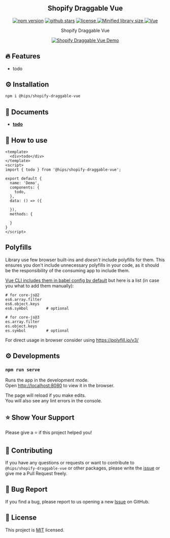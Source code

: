 
<h2 align="middle">Shopify Draggable Vue</h2>
<p align="middle">
    <a href="https://www.npmjs.com/package/shopify-draggable-vue" target="_blank">
      <img src="https://img.shields.io/npm/v/shopify-draggable-vue.svg?style=flat-square&color=007acc&label=version"
           alt="npm version" /></a>
    <a href="https://github.com/remcoplasmeyer/shopify-draggable-vue" target="_blank">
      <img
        src="https://img.shields.io/github/stars/remcoplasmeyer/shopify-draggable-vue.svg?color=42b883&style=flat-square"
        alt="github stars"/></a>
    <a href="https://github.com/remcoplasmeyer/shopify-draggable-vue/blob/master/LICENSE" target="_blank">
      <img
        src="https://img.shields.io/github/license/remcoplasmeyer/shopify-draggable-vue.svg?style=flat-square&label=license&color=08CE5D"
        alt="license"
      />
    </a>
    <a href="" target="_blank">
      <img src="https://flat.badgen.net/bundlephobia/minzip/shopify-draggable-vue" alt="Minified library size">
    </a>
    <a href="https://github.com/remcoplasmeyer/shopify-draggable-vue" target="_blank"><img
      alt="Vue"
      src="https://img.shields.io/static/v1.svg?label=&message=Vue&style=flat-square&color=3fb984"></a>
</p>
<p align="middle">Shopify Draggable Vue</p>
<p align="middle"><a href="https://todo"><img src="https://codesandbox.io/static/img/play-codesandbox.svg" alt="Shopify Draggable Vue Demo"></a></p>

## 🔥 Features

* todo

## ⚙️ Installation

```sh
npm i @hips/shopify-draggable-vue
```

## 📄 Documents

* [**todo**](https://github.com/remcoplasmeyer/shopify-draggable-vue/blob/master/README.md)

## 🚀 How to use

```vue
<template>
  <div>todo</div>
</template>
<script>
import { todo } from '@hips/shopify-draggable-vue';

export default {
  name: 'Demo',
  components: {
    todo,
  },
  data: () => ({

  }),
  methods: {

  }
}
</script>
```

## Polyfills

Library use few browser built-ins and *doesn't* include polyfills for them. This ensures you don't include unnecessary polyfills in your code, as it should be the responsibility of the consuming app to include them.

[Vue CLI includes them in babel config by default](https://github.com/vuejs/vue-cli/tree/dev/packages/%40vue/babel-preset-app#polyfills) but here is a list (in case you what to add them manually):

```
# for core-js@2
es6.array.filter
es6.object.keys
es6.symbol        # optional

# for core-js@3
es.array.filter
es.object.keys
es.symbol         # optional
```

For direct usage in browser consider using <https://polyfill.io/v3/>

## ⚙️ Developments

### `npm run serve`

Runs the app in the development mode.<br>
Open [http://localhost:8080](http://localhost:8080) to view it in the browser.

The page will reload if you make edits.<br>
You will also see any lint errors in the console.

## ⭐️ Show Your Support

Please give a ⭐️ if this project helped you!

## 👏 Contributing

If you have any questions or requests or want to contribute to `@hips/shopify-draggable-vue` or other packages, please write the [issue](https://github.com/remcoplasmeyer/shopify-draggable-vue/issues) or give me a Pull Request freely.

## 🐞 Bug Report

If you find a bug, please report to us opening a new [Issue](https://github.com/remcoplasmeyer/shopify-draggable-vue/issues) on GitHub.

## 📝 License

This project is [MIT](https://github.com/remcoplasmeyer/shopify-draggable-vue/blob/master/LICENSE) licensed.
